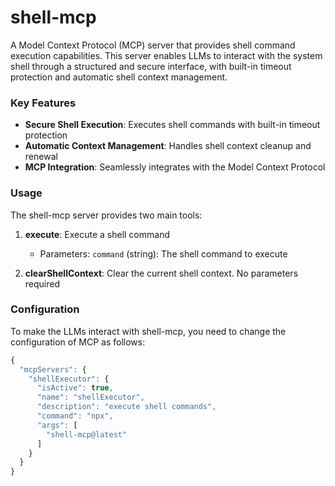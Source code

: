 # shell-mcp

A Model Context Protocol (MCP) server that provides shell command execution capabilities. This server enables LLMs to interact with the system shell through a structured and secure interface, with built-in timeout protection and automatic shell context management.

### Key Features

- **Secure Shell Execution**: Executes shell commands with built-in timeout protection
- **Automatic Context Management**: Handles shell context cleanup and renewal
- **MCP Integration**: Seamlessly integrates with the Model Context Protocol


### Usage

The shell-mcp server provides two main tools:

1. **execute**: Execute a shell command
   - Parameters: `command` (string): The shell command to execute

2. **clearShellContext**: Clear the current shell context. No parameters required

### Configuration
To make the LLMs interact with shell-mcp, you need to change the configuration of MCP as follows:
```js
{
  "mcpServers": {
    "shellExecutor": {
      "isActive": true,
      "name": "shellExecutor",
      "description": "execute shell commands",
      "command": "npx",
      "args": [
        "shell-mcp@latest"
      ]
    }
  }
}
```

